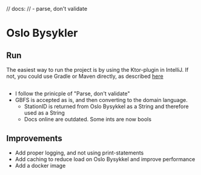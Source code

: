 // docs:
// - parse, don't validate

# Oslo Bysykler

## Run
The easiest way to run the project is by using the Ktor-plugin in IntelliJ. 
If not, you could use Gradle or Maven directly, as described [here](https://ktor.io/docs/running.html#package)

## 
- I follow the prinicple of "Parse, don't validate"
- GBFS is accepted as is, and then converting to the domain language. 
  - StationID is returned from Oslo Bysykkel as a String and therefore used as a String
  - Docs online are outdated. Some ints are now bools

## Improvements
- Add proper logging, and not using print-statements
- Add caching to reduce load on Oslo Bysykkel and improve performance
- Add a docker image
